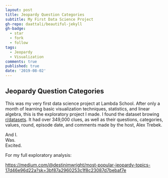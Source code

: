 ```yaml
---
layout: post
title: Jeopardy Question Categories
subtitle: My First Data Science Project
gh-repo: daattali/beautiful-jekyll
gh-badge:
  - star
  - fork
  - follow
tags:
  - Jeopardy
  - Visualization
comments: true
published: true
date: '2019-08-02'
---
```


## Jeopardy Question Categories
This was my very first data science project at Lambda School. After only a month of learning basic visualization techniques, statistics, and linear algebra, this is the exploratory project I made.
I found the dataset browing [r/datasets](https://www.reddit.com/r/datasets/comments/cj3ipd/jeopardy_dataset_with_349000_clues/). It had over 349,000 clues, as well as their questions, categories, values, round, episode date, and comments made by the host, Alex Trebek. 

And I.  
Was.  
Excited.

For my full exploratory analysis:

https://medium.com/@destinimwright/most-popular-jeopardy-topics-17d46e96d22a?sk=3bf87a2960253c1f8c23087d7bebaf7e

